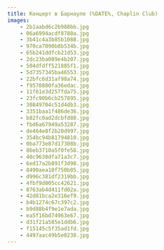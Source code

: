 ```yaml
---
title: Концерт в Барнауле (%DATE%, Chaplin Club)
images:
    - 2b1aabd6c2b988bb.jpg
    - 06a6994acdf8780a.jpg
    - 3b41c4a3b85b1088.jpg
    - 970ca7090b8b534b.jpg
    - 65b241ddfcb21d53.jpg
    - 2dc23ba089e4b207.jpg
    - 504dfdff521885f1.jpg
    - 5d7357345ba46553.jpg
    - 22bfc6d31af98a74.jpg
    - f9570800fa36edac.jpg
    - 11f61e3d257fda75.jpg
    - 23fc90b6cb257895.jpg
    - 30849704c51d4db3.jpg
    - 3351baa1f486de36.jpg
    - b82fc0ad2dcbfd80.jpg
    - fbd6a67949a53287.jpg
    - de464e8f2b20d997.jpg
    - 354bc94b81794810.jpg
    - 0ba773e87d17308b.jpg
    - 86eb3710a5f0fe58.jpg
    - 40c9638dfa71a3c7.jpg
    - 6ed17a2b891f3d98.jpg
    - 8490aea10f750b05.jpg
    - d996c381df2319bb.jpg
    - 4fbf9d005cc42621.jpg
    - 8763ab4d411fd02a.jpg
    - 42d81bca2e316ef9.jpg
    - b4b1274c67c397c2.jpg
    - b9d88b4f9e1e7ada.jpg
    - ea5f16bd74963e67.jpg
    - d31f21a585e1ddb6.jpg
    - f15145c5f35ad1fd.jpg
    - 4497aac49b5e0238.jpg
---
```

